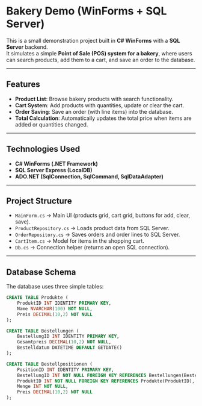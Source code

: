 ﻿# Bakery Demo (WinForms + SQL Server)

This is a small demonstration project built in **C# WinForms** with a **SQL Server** backend.  
It simulates a simple **Point of Sale (POS) system for a bakery**, where users can search products, add them to a cart, and save an order to the database.

---

## Features
- **Product List**: Browse bakery products with search functionality.  
- **Cart System**: Add products with quantities, update or clear the cart.  
- **Order Saving**: Save an order (with line items) into the database.  
- **Total Calculation**: Automatically updates the total price when items are added or quantities changed.  

---

## Technologies Used
- **C# WinForms (.NET Framework)**  
- **SQL Server Express (LocalDB)**  
- **ADO.NET (SqlConnection, SqlCommand, SqlDataAdapter)**  

---

## Project Structure
- `MainForm.cs` → Main UI (products grid, cart grid, buttons for add, clear, save).  
- `ProductRepository.cs` → Loads product data from SQL Server.  
- `OrderRepository.cs` → Saves orders and order lines to SQL Server.  
- `CartItem.cs` → Model for items in the shopping cart.  
- `Db.cs` → Connection helper (returns an open SQL connection).  

---

## Database Schema
The database uses three simple tables:

```sql
CREATE TABLE Produkte (
    ProduktID INT IDENTITY PRIMARY KEY,
    Name NVARCHAR(100) NOT NULL,
    Preis DECIMAL(10,2) NOT NULL
);

CREATE TABLE Bestellungen (
    BestellungID INT IDENTITY PRIMARY KEY,
    Gesamtpreis DECIMAL(10,2) NOT NULL,
    Bestelldatum DATETIME DEFAULT GETDATE()
);

CREATE TABLE Bestellpositionen (
    PositionID INT IDENTITY PRIMARY KEY,
    BestellungID INT NOT NULL FOREIGN KEY REFERENCES Bestellungen(BestellungID),
    ProduktID INT NOT NULL FOREIGN KEY REFERENCES Produkte(ProduktID),
    Menge INT NOT NULL,
    Preis DECIMAL(10,2) NOT NULL
);
